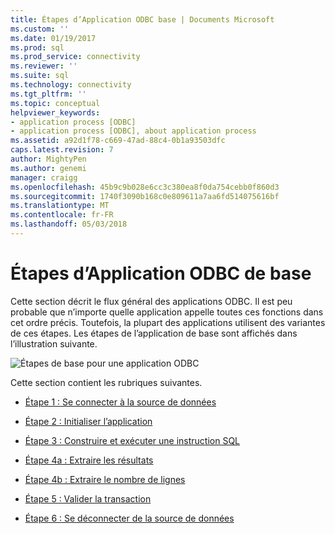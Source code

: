 ```yaml
---
title: Étapes d’Application ODBC base | Documents Microsoft
ms.custom: ''
ms.date: 01/19/2017
ms.prod: sql
ms.prod_service: connectivity
ms.reviewer: ''
ms.suite: sql
ms.technology: connectivity
ms.tgt_pltfrm: ''
ms.topic: conceptual
helpviewer_keywords:
- application process [ODBC]
- application process [ODBC], about application process
ms.assetid: a92d1f78-c669-47ad-88c4-0b1a93503dfc
caps.latest.revision: 7
author: MightyPen
ms.author: genemi
manager: craigg
ms.openlocfilehash: 45b9c9b028e6cc3c380ea8f0da754cebb0f860d3
ms.sourcegitcommit: 1740f3090b168c0e809611a7aa6fd514075616bf
ms.translationtype: MT
ms.contentlocale: fr-FR
ms.lasthandoff: 05/03/2018
---
```

# <a name="basic-odbc-application-steps"></a>Étapes d’Application ODBC de base
Cette section décrit le flux général des applications ODBC. Il est peu probable que n’importe quelle application appelle toutes ces fonctions dans cet ordre précis. Toutefois, la plupart des applications utilisent des variantes de ces étapes. Les étapes de l’application de base sont affichés dans l’illustration suivante.  
  
 ![Étapes de base pour une application ODBC](../../../odbc/reference/develop-app/media/pr10.gif "pr10")  
  
 Cette section contient les rubriques suivantes.  
  
-   [Étape 1 : Se connecter à la source de données](../../../odbc/reference/develop-app/step-1-connect-to-the-data-source.md)  
  
-   [Étape 2 : Initialiser l’application](../../../odbc/reference/develop-app/step-2-initialize-the-application.md)  
  
-   [Étape 3 : Construire et exécuter une instruction SQL](../../../odbc/reference/develop-app/step-3-build-and-execute-an-sql-statement.md)  
  
-   [Étape 4a : Extraire les résultats](../../../odbc/reference/develop-app/step-4a-fetch-the-results.md)  
  
-   [Étape 4b : Extraire le nombre de lignes](../../../odbc/reference/develop-app/step-4b-fetch-the-row-count.md)  
  
-   [Étape 5 : Valider la transaction](../../../odbc/reference/develop-app/step-5-commit-the-transaction.md)  
  
-   [Étape 6 : Se déconnecter de la source de données](../../../odbc/reference/develop-app/step-6-disconnect-from-the-data-source.md)
